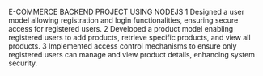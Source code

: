  E-COMMERCE BACKEND PROJECT USING NODEJS 
1 Designed a user model allowing registration and login functionalities, ensuring secure access for registered users. 
2 Developed a product model enabling registered users to add products, retrieve specific products, and view all products. 
3 Implemented access control mechanisms to ensure only registered users can manage and view product details, enhancing system 
security. 
